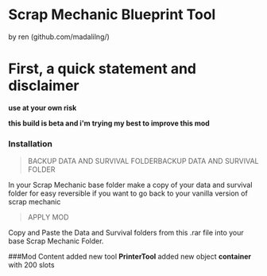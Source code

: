# Scrap Mechanic Blueprint Tool

by ren (github.com/madalilng/)

# First, a quick statement and disclaimer

**use at your own risk**

**this build is beta and i'm trying my best to improve this mod**

### Installation

> BACKUP DATA AND SURVIVAL FOLDERBACKUP DATA AND SURVIVAL FOLDER

In your Scrap Mechanic base folder
make a copy of your data and survival folder for easy reversible if you want to go back to your vanilla version of scrap mechanic


> APPLY MOD

Copy and Paste the Data and Survival folders from this .rar file into your base Scrap Mechanic Folder.

###Mod Content
added new tool **PrinterTool**
added new object **container** with 200 slots

